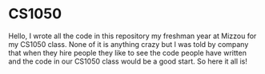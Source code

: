 # CS1050
Hello, I wrote all the code in this repository my freshman year at Mizzou for my CS1050 class. None of it is anything crazy but I was told by company that when they hire people they like to see the code people have written and the code in our CS1050 class would be a good start. So here it all is!
